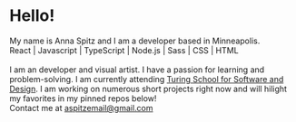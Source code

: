 # Hello!
My name is Anna Spitz and I am a developer based in Minneapolis.
<br>
React | Javascript | TypeScript | Node.js | Sass | CSS | HTML
<br><br>
I am an developer and visual artist. I have a passion for learning and problem-solving. I am currently attending [Turing School for Software and Design](https://turing.edu/). I am working on numerous short projects right now and will hilight my favorites in my pinned repos below!
<br>
Contact me at [aspitzemail@gmail.com](mailto:aspitzemail@gmail.com)
